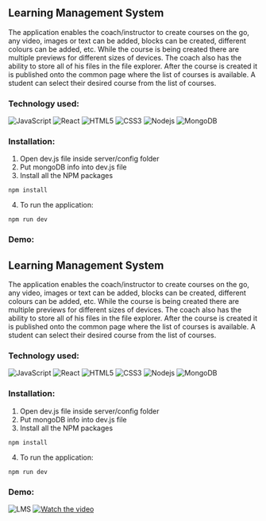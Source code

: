 ## Learning Management System
The application enables the coach/instructor to create courses on the go, any video, images or text can be added, blocks can be created, different colours can be added, etc. While the course is being created there are multiple previews for different sizes of devices. The coach also has the ability to store all of his files in the file explorer. After the course is created it is published onto the common page where the list of courses is available. A student can select their desired course from the list of courses.

### Technology used:
![JavaScript](https://img.shields.io/badge/-JavaScript-black?style=flat-square&logo=javascript)
![React](https://img.shields.io/badge/-React-black?style=flat-square&logo=react)
![HTML5](https://img.shields.io/badge/-HTML5-E34F26?style=flat-square&logo=html5&logoColor=white)
![CSS3](https://img.shields.io/badge/-CSS3-1572B6?style=flat-square&logo=css3)
![Nodejs](https://img.shields.io/badge/-Nodejs-215732?style=flat-square&logo=Node.js)
![MongoDB](https://img.shields.io/badge/-MongoDB-black?style=flat-square&logo=mongodb)

### Installation:
1. Open dev.js file inside server/config folder
2. Put mongoDB info into dev.js file 
3. Install all the NPM packages
```
npm install
```

4. To run the application:
```
npm run dev
```

### Demo:
## Learning Management System
The application enables the coach/instructor to create courses on the go, any video, images or text can be added, blocks can be created, different colours can be added, etc. While the course is being created there are multiple previews for different sizes of devices. The coach also has the ability to store all of his files in the file explorer. After the course is created it is published onto the common page where the list of courses is available. A student can select their desired course from the list of courses.

### Technology used:
![JavaScript](https://img.shields.io/badge/-JavaScript-black?style=flat-square&logo=javascript)
![React](https://img.shields.io/badge/-React-black?style=flat-square&logo=react)
![HTML5](https://img.shields.io/badge/-HTML5-E34F26?style=flat-square&logo=html5&logoColor=white)
![CSS3](https://img.shields.io/badge/-CSS3-1572B6?style=flat-square&logo=css3)
![Nodejs](https://img.shields.io/badge/-Nodejs-215732?style=flat-square&logo=Node.js)
![MongoDB](https://img.shields.io/badge/-MongoDB-black?style=flat-square&logo=mongodb)

### Installation:
1. Open dev.js file inside server/config folder
2. Put mongoDB info into dev.js file 
3. Install all the NPM packages
```
npm install
```

4. To run the application:
```
npm run dev

```

### Demo:
![LMS](https://github.com/Fractal393/LMS/assets/54801158/e7a99bcc-5203-425b-8058-51af49ca925f)
[![Watch the video](https://github.com/Fractal393/LMS/assets/54801158/e7a99bcc-5203-425b-8058-51af49ca925f)](https://drive.google.com/file/d/1mwv7efskGSqnf0z0512RDNGKiF8lYAI0/preview)

